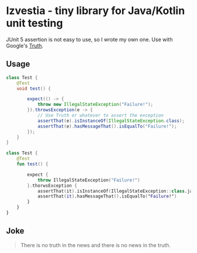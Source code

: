 # Izvestia - tiny library for Java/Kotlin unit testing

JUnit 5 assertion is not easy to use, so I wrote my own one.
Use with Google's [Truth](http://google.github.io/truth/).


## Usage

```java
class Test {
    @Test
    void test() {

        expect(() -> {
            throw new IllegalStateException("Failure!");
        }).throwsException(e -> {
            // Use Truth or whatever to assert the exception
            assertThat(e).isInstanceOf(IllegalStateException.class);
            assertThat(e).hasMessageThat().isEqualTo("Failure!");
        });
    }
}
```

```kotlin
class Test {
    @Test
    fun test() {

        expect {
            throw IllegalStateException("Failure!")
        }.thorwsException {
            assertThat(it).isInstanceOf(IllegalStateException::class.java)
            assertThat(it).hasMessageThat().isEqualTo("Failure!")
        }
    }
}
```

## Joke

> There is no truth in the news and there is no news in the truth.
